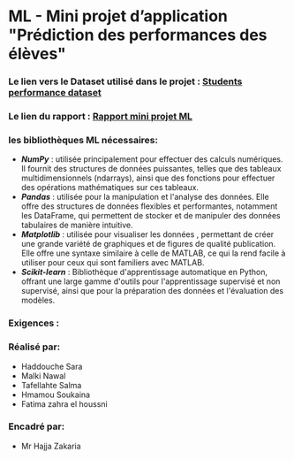 # ML - Mini projet d’application "Prédiction des performances des élèves"

### Le lien vers le Dataset utilisé dans le projet : [Students performance dataset](https://www.kaggle.com/datasets/bhavikjikadara/student-study-performance)

### Le lien du rapport : [Rapport mini projet ML](https://docs.google.com/document/d/1Iy_BvPeS53dxKWXR0gXRtHDbVDf5Y1lHTbsehU3UIVU/edit)


### les bibliothèques ML nécessaires:
- ***NumPy*** : utilisée principalement pour effectuer des calculs numériques. Il fournit des structures de données puissantes, telles que des tableaux multidimensionnels (ndarrays), ainsi que des fonctions pour effectuer des opérations mathématiques sur ces tableaux.
- ***Pandas*** : utilisée pour la manipulation et l'analyse des données. Elle offre des structures de données flexibles et performantes, notamment les DataFrame, qui permettent de stocker et de manipuler des données tabulaires de manière intuitive.
- ***Matplotlib*** : utilisée pour visualiser les données , permettant de créer une grande variété de graphiques et de figures de qualité publication. Elle offre une syntaxe similaire à celle de MATLAB, ce qui la rend facile à utiliser pour ceux qui sont familiers avec MATLAB.
- ***Scikit-learn*** : Bibliothèque d'apprentissage automatique en Python, offrant une large gamme d'outils pour l'apprentissage supervisé et non supervisé, ainsi que pour la préparation des données et l'évaluation des modèles.
### Exigences :

### Réalisé par:
- Haddouche Sara
- Malki Nawal
- Tafellahte Salma
- Hmamou Soukaina
- Fatima zahra el houssni

### Encadré par:
- Mr Hajja Zakaria




